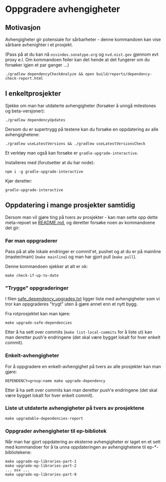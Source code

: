 
# Oppgradere avhengigheter

## Motivasjon

Avhengigheter gir potensiale for sårbarheter - denne kommandoen kan vise sårbare avhenighter i et prosjekt.

(Pass på at du kan nå `ossindex.sonatype.org` og `nvd.nist.gov` gjennom evt proxy e.l. Om kommandoen feiler 
kan det hende at det fungerer om du forsøker igjen et par ganger ...)

```
./gradlew dependencyCheckAnalyze && open build/reports/dependency-check-report.html
```

## I enkeltprosjekter

Sjekke om man har utdaterte avhengigheter (forsøker å unngå milestones og beta-versjoner):

```
./gradlew dependencyUpdates
```

Dersom du er supertrygg på testene kan du forsøke en oppdatering av alle avhengighetene:

```
./gradlew useLatestVersions && ./gradlew useLatestVersionsCheck
```

Et verktøy man også kan forsøke er `gradle-upgrade-interactive`.

Installeres med (forutsetter at du har node):

```shell
npm i -g gradle-upgrade-interactive
```

Kjør deretter: 

```shell
gradle-upgrade-interactive
```

## Oppdatering i mange prosjekter samtidig

Dersom man vil gjøre ting på tvers av prosjekter - kan man sette opp dette meta-repoet se [README.md](../../README.md),
og deretter forsøke noen av kommandoene det gir:

### Før man oppgraderer

Pass på at alle lokale endringer er commit'et, pushet og at du er på mainline (master/main) (`make mainline`) og man har gjort pull (`make pull`).

Denne kommandoen sjekker at alt er ok:

```shell
make check-if-up-to-date
```

### "Trygge" oppgraderinger

I filen [safe_dependency_upgrades.txt](../../script/safe_dependency_upgrades.txt) ligger liste
med avhengigheter som vi tror kan oppgraderes "trygt" uten å gjøre annet enn et nytt bygg.

Fra rotprosjektet kan man kjøre:

```shell
make upgrade-safe-dependencies
```
Etter å ha sett over commits (`make list-local-commits` for å liste ut) kan man deretter push'e endringene (det skal være bygget lokalt for hver enkelt commit).

### Enkelt-avhengigheter

For å oppgradere en enkelt-avhengighet på tvers av alle prosjekter kan man gjøre:

```shell
DEPENDENCY=group:name make upgrade-dependency
```

Etter å ha sett over commits kan man deretter push'e endringene (det skal være bygget lokalt for hver enkelt commit).

### Liste ut utdaterte avhengigheter på tvers av prosjektene

```shell
make upgradable-dependencies-report
```

### Oppgrader avhengigheter til ep-bibliotek

Når man har gjort oppdatering av eksterne avhengigheter er laget en et sett med kommandoer for å ta unna oppdateringen av avhengighetene til ep-*-bibliotekene:

```shell
make upgrade-ep-libraries-part-1
make upgrade-ep-libraries-part-2
... osv ...
make upgrade-ep-libraries-part-9
```